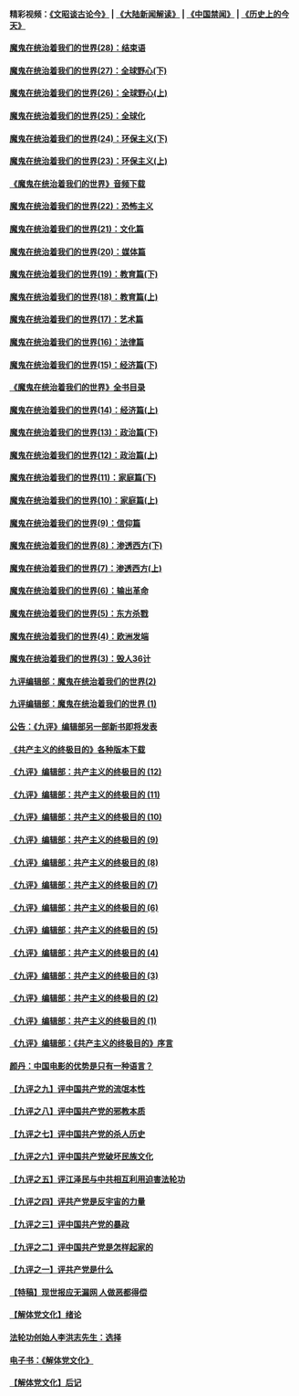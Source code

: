#### 精彩视频：[《文昭谈古论今》](https://github.com/gfw-breaker/wenzhao/blob/master/README.md?t=01180931) | [《大陆新闻解读》](https://github.com/gfw-breaker/ntdtv-comedy/blob/master/README.md?t=01180931) | [《中国禁闻》](https://github.com/gfw-breaker/ntdtv-news/blob/master/README.md?t=01180931) | [《历史上的今天》](https://github.com/gfw-breaker/today-in-history/blob/master/README.md?t=01180931) 

#### [魔鬼在统治着我们的世界(28)：结束语](../pages/nsc422/n10936246.md?t=01180931) 

#### [魔鬼在统治着我们的世界(27)：全球野心(下)](../pages/nsc422/n10928319.md?t=01180931) 

#### [魔鬼在统治着我们的世界(26)：全球野心(上)](../pages/nsc422/n10900318.md?t=01180931) 

#### [魔鬼在统治着我们的世界(25)：全球化](../pages/nsc422/n10788205.md?t=01180931) 

#### [魔鬼在统治着我们的世界(24)：环保主义(下)](../pages/nsc422/n10695307.md?t=01180931) 

#### [魔鬼在统治着我们的世界(23)：环保主义(上)](../pages/nsc422/n10688613.md?t=01180931) 

#### [《魔鬼在统治着我们的世界》音频下载](../pages/nsc422/n10635553.md?t=01180931) 

#### [魔鬼在统治着我们的世界(22)：恐怖主义](../pages/nsc422/n10614727.md?t=01180931) 

#### [魔鬼在统治着我们的世界(21)：文化篇](../pages/nsc422/n10597706.md?t=01180931) 

#### [魔鬼在统治着我们的世界(20)：媒体篇](../pages/nsc422/n10586579.md?t=01180931) 

#### [魔鬼在统治着我们的世界(19)：教育篇(下)](../pages/nsc422/n10564808.md?t=01180931) 

#### [魔鬼在统治着我们的世界(18)：教育篇(上)](../pages/nsc422/n10526970.md?t=01180931) 

#### [魔鬼在统治着我们的世界(17)：艺术篇](../pages/nsc422/n10499093.md?t=01180931) 

#### [魔鬼在统治着我们的世界(16)：法律篇](../pages/nsc422/n10485969.md?t=01180931) 

#### [魔鬼在统治着我们的世界(15)：经济篇(下)](../pages/nsc422/n10469975.md?t=01180931) 

#### [《魔鬼在统治着我们的世界》全书目录](../pages/nsc422/n10464261.md?t=01180931) 

#### [魔鬼在统治着我们的世界(14)：经济篇(上)](../pages/nsc422/n10457370.md?t=01180931) 

#### [魔鬼在统治着我们的世界(13)：政治篇(下)](../pages/nsc422/n10448270.md?t=01180931) 

#### [魔鬼在统治着我们的世界(12)：政治篇(上)](../pages/nsc422/n10444576.md?t=01180931) 

#### [魔鬼在统治着我们的世界(11)：家庭篇(下)](../pages/nsc422/n10440961.md?t=01180931) 

#### [魔鬼在统治着我们的世界(10)：家庭篇(上)](../pages/nsc422/n10435448.md?t=01180931) 

#### [魔鬼在统治着我们的世界(9)：信仰篇](../pages/nsc422/n10432159.md?t=01180931) 

#### [魔鬼在统治着我们的世界(8)：渗透西方(下)](../pages/nsc422/n10429603.md?t=01180931) 

#### [魔鬼在统治着我们的世界(7)：渗透西方(上)](../pages/nsc422/n10426013.md?t=01180931) 

#### [魔鬼在统治着我们的世界(6)：输出革命](../pages/nsc422/n10421536.md?t=01180931) 

#### [魔鬼在统治着我们的世界(5)：东方杀戮](../pages/nsc422/n10417707.md?t=01180931) 

#### [魔鬼在统治着我们的世界(4)：欧洲发端](../pages/nsc422/n10414890.md?t=01180931) 

#### [魔鬼在统治着我们的世界(3)：毁人36计](../pages/nsc422/n10411583.md?t=01180931) 

#### [九评编辑部：魔鬼在统治着我们的世界(2)](../pages/nsc422/n10410036.md?t=01180931) 

#### [九评编辑部：魔鬼在统治着我们的世界 (1)](../pages/nsc422/n10406825.md?t=01180931) 

#### [公告：《九评》编辑部另一部新书即将发表](../pages/nsc422/n10405104.md?t=01180931) 

#### [《共产主义的终极目的》各种版本下载](../pages/nsc422/n10022138.md?t=01180931) 

#### [《九评》编辑部：共产主义的终极目的 (12)](../pages/nsc422/n9933272.md?t=01180931) 

#### [《九评》编辑部：共产主义的终极目的 (11)](../pages/nsc422/n9924973.md?t=01180931) 

#### [《九评》编辑部：共产主义的终极目的 (10)](../pages/nsc422/n9920883.md?t=01180931) 

#### [《九评》编辑部：共产主义的终极目的 (9)](../pages/nsc422/n9916363.md?t=01180931) 

#### [《九评》编辑部：共产主义的终极目的 (8)](../pages/nsc422/n9912488.md?t=01180931) 

#### [《九评》编辑部：共产主义的终极目的 (7)](../pages/nsc422/n9901176.md?t=01180931) 

#### [《九评》编辑部：共产主义的终极目的 (6)](../pages/nsc422/n9899359.md?t=01180931) 

#### [《九评》编辑部：共产主义的终极目的 (5)](../pages/nsc422/n9893174.md?t=01180931) 

#### [《九评》编辑部：共产主义的终极目的 (4)](../pages/nsc422/n9891246.md?t=01180931) 

#### [《九评》编辑部：共产主义的终极目的 (3)](../pages/nsc422/n9879879.md?t=01180931) 

#### [《九评》编辑部：共产主义的终极目的 (2)](../pages/nsc422/n9876205.md?t=01180931) 

#### [《九评》编辑部：共产主义的终极目的 (1)](../pages/nsc422/n9865857.md?t=01180931) 

#### [《九评》编辑部：《共产主义的终极目的》序言](../pages/nsc422/n9862666.md?t=01180931) 

#### [颜丹：中国电影的优势是只有一种语言？](../pages/nsc422/n9583062.md?t=01180931) 

#### [【九评之九】评中国共产党的流氓本性](../pages/nsc422/n737542.md?t=01180931) 

#### [【九评之八】评中国共产党的邪教本质](../pages/nsc422/n735942.md?t=01180931) 

#### [【九评之七】评中国共产党的杀人历史](../pages/nsc422/n733806.md?t=01180931) 

#### [【九评之六】评中国共产党破坏民族文化](../pages/nsc422/n731667.md?t=01180931) 

#### [【九评之五】评江泽民与中共相互利用迫害法轮功](../pages/nsc422/n730058.md?t=01180931) 

#### [【九评之四】评共产党是反宇宙的力量](../pages/nsc422/n727814.md?t=01180931) 

#### [【九评之三】评中国共产党的暴政](../pages/nsc422/n725597.md?t=01180931) 

#### [【九评之二】评中国共产党是怎样起家的](../pages/nsc422/n723946.md?t=01180931) 

#### [【九评之一】评共产党是什么](../pages/nsc422/n722529.md?t=01180931) 

#### [【特稿】现世报应无漏网 人做恶都得偿](../pages/nsc422/n4215167.md?t=01180931) 

#### [【解体党文化】绪论](../pages/nsc422/n1449356.md?t=01180931) 

#### [法轮功创始人李洪志先生：选择](../pages/nsc422/n3580738.md?t=01180931) 

#### [电子书：《解体党文化》](../pages/nsc422/n1573484.md?t=01180931) 

#### [【解体党文化】后记](../pages/nsc422/n1531999.md?t=01180931) 

